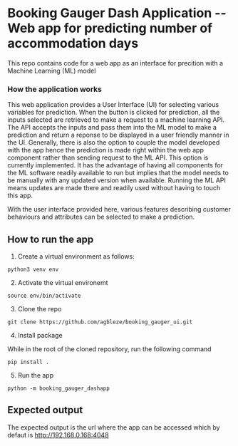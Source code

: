# Booking Gauger Dash Application -- Web app for predicting number of accommodation days

This repo contains code for a web app as an interface for precition with a Machine Learning (ML) model

### How the application works 

This web application provides a User Interface (UI) for selecting various variables for prediction.
When the button is clicked for prediction, all the inputs selected are retrieved to make a request to a machine learning API. The API accepts the inputs and pass them into the ML model to make a prediction and return a reponse to be displayed in a user friendly manner in the UI. Generally, there is also the option to couple the model developed with the app hence the prediction is made right within the web app component rather than sending request to the ML API. This option is currently implemented. It has the advantage of having all components for the ML software readily available to run but implies that the model needs to be manually with any updated version when available. Running the ML API means updates are made there and readily used without having to touch this app. 

With the user interface provided here, various features describing customer
behaviours and attributes can be selected to make a prediction.

## How to run the app  

1. Create a virtual environment as follows:

```python3 venv env``` 

2. Activate the virtual environemt

```source env/bin/activate```

3. Clone the repo

```git clone https://github.com/agbleze/booking_gauger_ui.git``` 

4. Install package 

While in the root of the cloned repository, run the following command

```pip install .```

5. Run the app 

```python -m booking_gauger_dashapp``` 


## Expected output

The expected output is the url where the app can be accessed which by defaut is http://192.168.0.168:4048 







